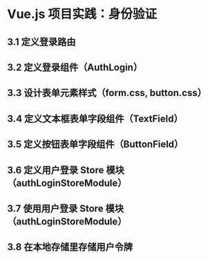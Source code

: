 # Vue.js 项目实践：身份验证

## 3.1 定义登录路由

## 3.2 定义登录组件（AuthLogin）

## 3.3 设计表单元素样式（form.css, button.css）

## 3.4 定义文本框表单字段组件（TextField）

## 3.5 定义按钮表单字段组件（ButtonField）

## 3.6 定义用户登录 Store 模块（authLoginStoreModule）

## 3.7 使用用户登录 Store 模块（authLoginStoreModule）

## 3.8 在本地存储里存储用户令牌
